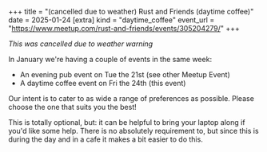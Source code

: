 +++
title = "(cancelled due to weather) Rust and Friends (daytime coffee)"
date = 2025-01-24
[extra]
kind = "daytime_coffee"
event_url = "https://www.meetup.com/rust-and-friends/events/305204279/"
+++

*This was cancelled due to weather warning*

In January we're having a couple of events in the same week:

* An evening pub event on Tue the 21st (see other Meetup Event)
* A daytime coffee event on Fri the 24th (this event)

Our intent is to cater to as wide a range of preferences as possible. Please choose the one that suits you the best!

This is totally optional, but: it can be helpful to bring your laptop along if you'd like some help. There is no absolutely requirement to, but since this is during the day and in a cafe it makes a bit easier to do this.